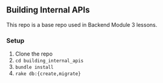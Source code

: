 ## Building Internal APIs

This repo is a base repo used in Backend Module 3 lessons.

### Setup

1. Clone the repo
2. `cd building_internal_apis`
3. `bundle install`
4. `rake db:{create,migrate}`
